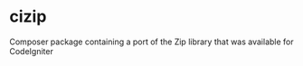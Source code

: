 cizip
=====

Composer package containing a port of the Zip library that was available for CodeIgniter